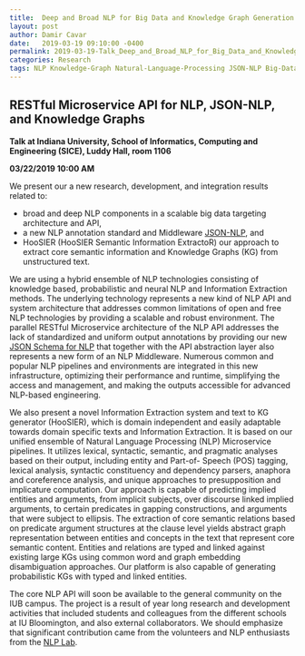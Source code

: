 ```yaml
---
title:  Deep and Broad NLP for Big Data and Knowledge Graph Generation
layout: post
author: Damir Cavar
date:   2019-03-19 09:10:00 -0400
permalink: 2019-03-19-Talk_Deep_and_Broad_NLP_for_Big_Data_and_Knowledge_Graph_Generation
categories: Research
tags: NLP Knowledge-Graph Natural-Language-Processing JSON-NLP Big-Data RESTful Microservice
---
```

## RESTful Microservice API for NLP, JSON-NLP, and Knowledge Graphs

**Talk at Indiana University, School of Informatics, Computing and Engineering (SICE), Luddy Hall, room 1106**

**03/22/2019   10:00 AM**


We present our a new research, development, and integration results
related to:
- broad and deep NLP components in a scalable big data targeting
architecture and API,
- a new NLP annotation standard and Middleware [JSON-NLP](https://github.com/dcavar/JSON-NLP), and
- HooSIER (HooSIER Semantic Information ExtractoR) our approach to
extract core semantic information and Knowledge Graphs (KG) from
unstructured text.

We are using a hybrid ensemble of NLP technologies consisting of
knowledge based, probabilistic and neural NLP and Information
Extraction methods. The underlying technology represents a new kind of
NLP API and system architecture that addresses common limitations of
open and free NLP technologies by providing a scalable and robust
environment. The parallel RESTful Microservice architecture of the NLP
API addresses the lack of standardized and uniform output annotations
by providing our new [JSON Schema for NLP](https://github.com/dcavar/JSON-NLP) that together with the API
abstraction layer also represents a new form of an NLP Middleware.
Numerous common and popular NLP pipelines and environments are
integrated in this new infrastructure, optimizing their performance and
runtime, simplifying the access and management, and making the outputs
accessible for advanced NLP-based engineering.

We also present a novel Information Extraction system and text to KG
generator (HooSIER), which is domain independent and easily adaptable
towards domain specific texts and Information Extraction. It is based
on our unified ensemble of Natural Language Processing (NLP)
Microservice pipelines. It utilizes lexical, syntactic, semantic, and
pragmatic analyses based on their output, including entity and Part-of-
Speech (POS) tagging, lexical analysis, syntactic constituency and
dependency parsers, anaphora and coreference analysis, and unique
approaches to presupposition and implicature computation. Our approach
is capable of predicting implied entities and arguments, from implicit
subjects, over discourse linked implied arguments, to certain
predicates in gapping constructions, and arguments that were subject to
ellipsis. The extraction of core semantic relations based on predicate
argument structures at the clause level yields abstract graph
representation between entities and concepts in the text that represent
core semantic content. Entities and relations are typed and linked
against existing large KGs using common word and graph embedding
disambiguation approaches. Our platform is also capable of generating
probabilistic KGs with typed and linked entities.

The core NLP API will soon be available to the general community on the
IUB campus. The project is a result of year long research and
development activities that included students and colleagues from the
different schools at IU Bloomington, and also external collaborators.
We should emphasize that significant contribution came from the
volunteers and NLP enthusiasts from the [NLP Lab](http://nlp-lab.org/).
